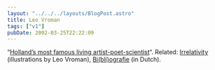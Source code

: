 ```yaml
---
layout: "../../../layouts/BlogPost.astro"
title: Leo Vroman
tags: ["v1"]
pubDate: 2002-03-25T22:22:09
---
```


&#8220;[Holland&#8217;s most famous living artist-poet-scientist][1]&#8220;. Related: [Irrelativity][2] (illustrations by Leo Vroman), [Bi(bli)ografie][3] (in Dutch).

[1]: http://www.poetry.nl/festival2001e/home.php?url=http://www.poetry.nl/festival2001e/php/dichters.php?dichters_ID=827
[2]: http://www.amazon.com/exec/obidos/ASIN/1884470130/ohsky07 "Irrelativity by Robert Epstein on Amazon.com"
[3]: http://www.geocities.com/Athens/Ithaca/2249/vromanleo.html
